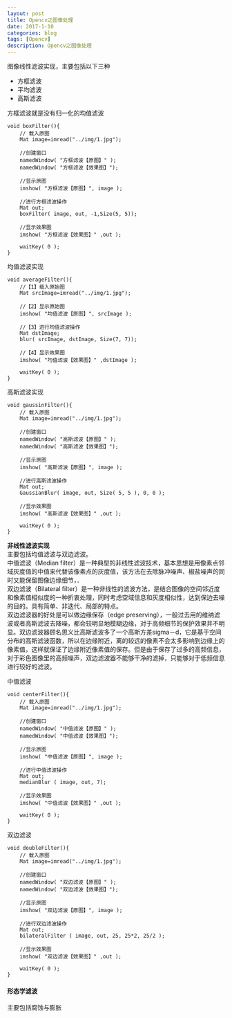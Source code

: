 ```yaml
---
layout: post
title: Opencv之图像处理
date: 2017-1-10
categories: blog
tags: [Opencv]
description: Opencv之图像处理
---
```


图像线性滤波实现，主要包括以下三种     

- 方框滤波    
- 平均滤波   
- 高斯滤波      

方框滤波就是没有归一化的均值滤波  

```
void boxFilter(){
    // 载入原图
    Mat image=imread("../img/1.jpg");

    //创建窗口
    namedWindow( "方框滤波【原图】" );
    namedWindow( "方框滤波【效果图】");

    //显示原图
    imshow( "方框滤波【原图】", image );

    //进行方框滤波操作
    Mat out;
    boxFilter( image, out, -1,Size(5, 5));

    //显示效果图
    imshow( "方框滤波【效果图】" ,out );

    waitKey( 0 );
}
```

均值滤波实现    

```
void averageFilter(){
    //【1】载入原始图
    Mat srcImage=imread("../img/1.jpg");

    //【2】显示原始图
    imshow( "均值滤波【原图】", srcImage );

    //【3】进行均值滤波操作
    Mat dstImage;
    blur( srcImage, dstImage, Size(7, 7));

    //【4】显示效果图
    imshow( "均值滤波【效果图】" ,dstImage );

    waitKey( 0 );
}
```

高斯滤波实现     

```
void gaussinFilter(){
    // 载入原图
    Mat image=imread("../img/1.jpg");

    //创建窗口
    namedWindow( "高斯滤波【原图】" );
    namedWindow( "高斯滤波【效果图】");

    //显示原图
    imshow( "高斯滤波【原图】", image );

    //进行高斯滤波操作
    Mat out;
    GaussianBlur( image, out, Size( 5, 5 ), 0, 0 );

    //显示效果图
    imshow( "高斯滤波【效果图】" ,out );

    waitKey( 0 );
}
```

**非线性滤波实现**      
主要包括均值滤波与双边滤波。          
中值滤波（Median filter）是一种典型的非线性滤波技术，基本思想是用像素点邻域灰度值的中值来代替该像素点的灰度值，该方法在去除脉冲噪声、椒盐噪声的同时又能保留图像边缘细节，．               
双边滤波（Bilateral filter）是一种非线性的滤波方法，是结合图像的空间邻近度和像素值相似度的一种折衷处理，同时考虑空域信息和灰度相似性，达到保边去噪的目的。具有简单、非迭代、局部的特点。          
双边滤波器的好处是可以做边缘保存（edge preserving），一般过去用的维纳滤波或者高斯滤波去降噪，都会较明显地模糊边缘，对于高频细节的保护效果并不明显。双边滤波器顾名思义比高斯滤波多了一个高斯方差sigma－d，它是基于空间分布的高斯滤波函数，所以在边缘附近，离的较远的像素不会太多影响到边缘上的像素值，这样就保证了边缘附近像素值的保存。但是由于保存了过多的高频信息，对于彩色图像里的高频噪声，双边滤波器不能够干净的滤掉，只能够对于低频信息进行较好的滤波。

中值滤波 

```
void centerFilter(){
    // 载入原图
    Mat image=imread("../img/1.jpg");

    //创建窗口
    namedWindow( "中值滤波【原图】" );
    namedWindow( "中值滤波【效果图】");

    //显示原图
    imshow( "中值滤波【原图】", image );

    //进行中值滤波操作
    Mat out;
    medianBlur ( image, out, 7);

    //显示效果图
    imshow( "中值滤波【效果图】" ,out );

    waitKey( 0 );
}
```

双边滤波      

```
void doubleFilter(){
    // 载入原图
    Mat image=imread("../img/1.jpg");

    //创建窗口
    namedWindow( "双边滤波【原图】" );
    namedWindow( "双边滤波【效果图】");

    //显示原图
    imshow( "双边滤波【原图】", image );

    //进行双边滤波操作
    Mat out;
    bilateralFilter ( image, out, 25, 25*2, 25/2 );

    //显示效果图
    imshow( "双边滤波【效果图】" ,out );

    waitKey( 0 );
}
```

#### 形态学滤波       
主要包括腐蚀与膨胀        
